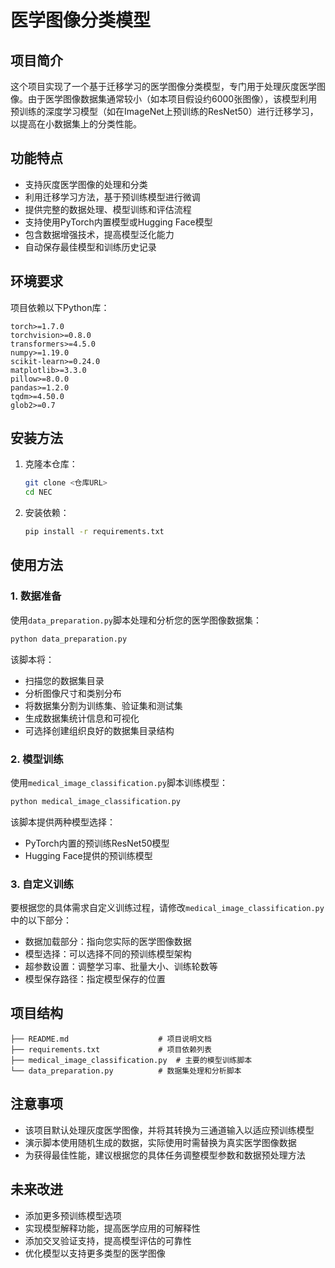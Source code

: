 # 医学图像分类模型

## 项目简介

这个项目实现了一个基于迁移学习的医学图像分类模型，专门用于处理灰度医学图像。由于医学图像数据集通常较小（如本项目假设约6000张图像），该模型利用预训练的深度学习模型（如在ImageNet上预训练的ResNet50）进行迁移学习，以提高在小数据集上的分类性能。

## 功能特点

- 支持灰度医学图像的处理和分类
- 利用迁移学习方法，基于预训练模型进行微调
- 提供完整的数据处理、模型训练和评估流程
- 支持使用PyTorch内置模型或Hugging Face模型
- 包含数据增强技术，提高模型泛化能力
- 自动保存最佳模型和训练历史记录

## 环境要求

项目依赖以下Python库：

```
torch>=1.7.0
torchvision>=0.8.0
transformers>=4.5.0
numpy>=1.19.0
scikit-learn>=0.24.0
matplotlib>=3.3.0
pillow>=8.0.0
pandas>=1.2.0
tqdm>=4.50.0
glob2>=0.7
```

## 安装方法

1. 克隆本仓库：
   ```bash
   git clone <仓库URL>
   cd NEC
   ```

2. 安装依赖：
   ```bash
   pip install -r requirements.txt
   ```

## 使用方法

### 1. 数据准备

使用`data_preparation.py`脚本处理和分析您的医学图像数据集：

```bash
python data_preparation.py
```

该脚本将：
- 扫描您的数据集目录
- 分析图像尺寸和类别分布
- 将数据集分割为训练集、验证集和测试集
- 生成数据集统计信息和可视化
- 可选择创建组织良好的数据集目录结构

### 2. 模型训练

使用`medical_image_classification.py`脚本训练模型：

```bash
python medical_image_classification.py
```

该脚本提供两种模型选择：
- PyTorch内置的预训练ResNet50模型
- Hugging Face提供的预训练模型

### 3. 自定义训练

要根据您的具体需求自定义训练过程，请修改`medical_image_classification.py`中的以下部分：

- 数据加载部分：指向您实际的医学图像数据
- 模型选择：可以选择不同的预训练模型架构
- 超参数设置：调整学习率、批量大小、训练轮数等
- 模型保存路径：指定模型保存的位置

## 项目结构

```
├── README.md                    # 项目说明文档
├── requirements.txt             # 项目依赖列表
├── medical_image_classification.py  # 主要的模型训练脚本
└── data_preparation.py          # 数据集处理和分析脚本
```

## 注意事项

- 该项目默认处理灰度医学图像，并将其转换为三通道输入以适应预训练模型
- 演示脚本使用随机生成的数据，实际使用时需替换为真实医学图像数据
- 为获得最佳性能，建议根据您的具体任务调整模型参数和数据预处理方法

## 未来改进

- 添加更多预训练模型选项
- 实现模型解释功能，提高医学应用的可解释性
- 添加交叉验证支持，提高模型评估的可靠性
- 优化模型以支持更多类型的医学图像